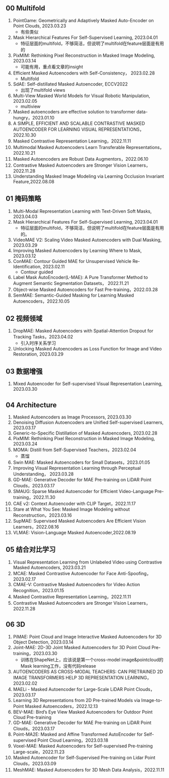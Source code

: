 ## 00 Multifold
1. PointGame: Geometrically and Adaptively Masked Auto-Encoder on Point Clouds, 2023.03.23
    * 有些类似
2. Mask Hierarchical Features For Self-Supervised Learning, 2023.04.01
    * 特征层面的multifold，不够简洁，但说明了multifold在feature层面是有用的
3. PixMIM: Rethinking Pixel Reconstruction in Masked Image Modeling, 2023.03.14 
    * 可能有用，重点看文章的insight
4. Efficient Masked Autoencoders with Self-Consistency， 2023.02.28
    * Multifold 
5. SdAE: Self-distillated Masked Autoencoder, ECCV2022
    * 出现了multifold views
6. Multi-View Masked World Models for Visual Robotic Manipulation, 2023.02.05
    * multiview
7. Masked autoencoders are effective solution to transformer data-hungry，2023.01.10
8. A SIMPLE, EFFICIENT AND SCALABLE CONTRASTIVE MASKED AUTOENCODER FOR LEARNING VISUAL REPRESENTATIONS，2022.10.30
9. Masked Contrastive Representation Learning，2022.11.11
10. Multimodal Masked Autoencoders Learn Transferable Representations，2022.10.21
11. Masked Autoencoders are Robust Data Augmentors，2022.06.10
12. Contrastive Masked Autoencoders are Stronger Vision Learners，2022.11.28
13. Understanding Masked Image Modeling via Learning Occlusion Invariant Feature,2022.08.08



## 01 掩码策略
1. Multi-Modal Representation Learning with Text-Driven Soft Masks, 2023.04.03
2. Mask Hierarchical Features For Self-Supervised Learning, 2023.04.01
    * 特征层面的multifold，不够简洁，但说明了multifold在feature层面是有用的。
3. VideoMAE V2: Scaling Video Masked Autoencoders with Dual Masking, 2023.03.29
4. Improving Masked Autoencoders by Learning Where to Mask, 2023.03.12
5. ConMAE: Contour Guided MAE for Unsupervised Vehicle Re-Identification, 2023.02.11
    * Contour guided
6. Label Mask AutoEncoder(L-MAE): A Pure Transformer Method to Augment Semantic Segmentation Datasets， 2022.11.21
7. Object-wise Masked Autoencoders for Fast Pre-training，2022.03.28
8. SemMAE: Semantic-Guided Masking for Learning Masked Autoencoders，2022.10.05


## 02 视频领域
1. DropMAE: Masked Autoencoders with Spatial-Attention Dropout for Tracking Tasks，2023.04.02
    * 引入时序关系学习
2. Unlocking Masked Autoencoders as Loss Function for Image and Video Restoration, 2023.03.29


## 03 数据增强
1. Mixed Autoencoder for Self-supervised Visual Representation Learning, 2023.03.30

## 04 Architecture
1. Masked Autoencoders as Image Processors, 2023.03.30
2. Denoising Diffusion Autoencoders are Unified Self-supervised Learners, 2023.03.17
3. Generic-to-Specific Distillation of Masked Autoencoders, 2023.02.28
4. PixMIM: Rethinking Pixel Reconstruction in Masked Image Modeling, 2023.03.24
5. MOMA: Distill from Self-Supervised Teachers，2023.02.04
    * 蒸馏
6. Swin MAE: Masked Autoencoders for Small Datasets，2023.01.05
7. Improving Visual Representation Learning through Perceptual Understanding， 2023.03.28
8. GD-MAE: Generative Decoder for MAE Pre-training on LiDAR Point Clouds，2023.03.17
9. SMAUG: Sparse Masked Autoencoder for Efficient Video-Language Pre-training，2022.11.30
10. CAE v2: Context Autoencoder with CLIP Target，2022.11.17
11. Stare at What You See: Masked Image Modeling without Reconstruction，2023.03.16
12. SupMAE: Supervised Masked Autoencoders Are Efficient Vision Learners，2022.08.16
13. VLMAE: Vision-Language Masked Autoencoder,2022.08.19

## 05 结合对比学习
1. Visual Representation Learning from Unlabeled Video using Contrastive Masked Autoencoders, 2023.03.21
2. MCAE: Masked Contrastive Autoencoder for Face Anti-Spoofing， 2023.02.17
3. CMAE-V: Contrastive Masked Autoencoders for Video Action Recognition，2023.01.15
4. Masked Contrastive Representation Learning，2022.11.11
5. Contrastive Masked Autoencoders are Stronger Vision Learners，2022.11.28

## 06 3D
1. PiMAE: Point Cloud and Image Interactive Masked Autoencoders for 3D Object Detection, 2023.03.14
2. Joint-MAE: 2D-3D Joint Masked Autoencoders for 3D Point Cloud Pre-training，2023.03.30
    * 训练在ShapeNet上，应该说是第一个cross-model image&pointcloud的Mask learning工作，没有代码release
3. AUTOENCODERS AS CROSS-MODAL TEACHERS: CAN PRETRAINED 2D IMAGE TRANSFORMERS HELP 3D REPRESENTATION LEARNING，2023.02.02
4. MAELi - Masked Autoencoder for Large-Scale LiDAR Point Clouds，2023.03.17
5. Learning 3D Representations from 2D Pre-trained Models via Image-to-Point Masked Autoencoders，2022.12.13
6. BEV-MAE: Bird’s Eye View Masked Autoencoders for Outdoor Point Cloud Pre-training
7. GD-MAE: Generative Decoder for MAE Pre-training on LiDAR Point Clouds，2023.03.17
8. Point-MA2E: Masked and Affine Transformed AutoEncoder for Self-supervised Point Cloud Learning，2023.03.18
9. Voxel-MAE: Masked Autoencoders for Self-supervised Pre-training Large-scale，2022.11.23
10. Masked Autoencoder for Self-Supervised Pre-training on Lidar Point Clouds，2023.03.09
11. MeshMAE: Masked Autoencoders for 3D Mesh Data Analysis，2022.11.11
